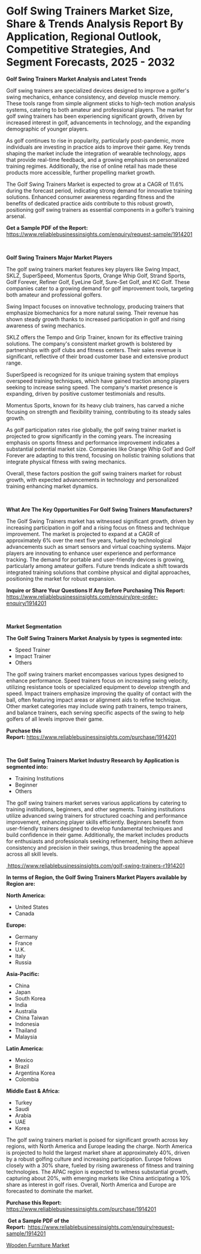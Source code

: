 <p><h1>Golf Swing Trainers Market Size, Share & Trends Analysis Report By Application, Regional Outlook, Competitive Strategies, And Segment Forecasts, 2025 - 2032</h1></p><p><strong>Golf Swing Trainers Market Analysis and Latest Trends</strong></p>
<p><p>Golf swing trainers are specialized devices designed to improve a golfer's swing mechanics, enhance consistency, and develop muscle memory. These tools range from simple alignment sticks to high-tech motion analysis systems, catering to both amateur and professional players. The market for golf swing trainers has been experiencing significant growth, driven by increased interest in golf, advancements in technology, and the expanding demographic of younger players.</p><p>As golf continues to rise in popularity, particularly post-pandemic, more individuals are investing in practice aids to improve their game. Key trends shaping the market include the integration of wearable technology, apps that provide real-time feedback, and a growing emphasis on personalized training regimes. Additionally, the rise of online retail has made these products more accessible, further propelling market growth.</p><p>The Golf Swing Trainers Market is expected to grow at a CAGR of 11.6% during the forecast period, indicating strong demand for innovative training solutions. Enhanced consumer awareness regarding fitness and the benefits of dedicated practice aids contribute to this robust growth, positioning golf swing trainers as essential components in a golfer’s training arsenal.</p></p>
<p><strong>Get a Sample PDF of the Report:&nbsp;</strong> <a href="https://www.reliablebusinessinsights.com/enquiry/request-sample/1914201?utm_campaign=2142&utm_medium=2&utm_source=Github&utm_content=ia&utm_term=08022025&utm_id=golf-swing-trainers">https://www.reliablebusinessinsights.com/enquiry/request-sample/1914201</a></p>
<p>&nbsp;</p>
<p><strong>Golf Swing Trainers Major Market Players</strong></p>
<p><p>The golf swing trainers market features key players like Swing Impact, SKLZ, SuperSpeed, Momentus Sports, Orange Whip Golf, Strand Sports, Golf Forever, Refiner Golf, EyeLine Golf, Sure-Set Golf, and KC Golf. These companies cater to a growing demand for golf improvement tools, targeting both amateur and professional golfers.</p><p>Swing Impact focuses on innovative technology, producing trainers that emphasize biomechanics for a more natural swing. Their revenue has shown steady growth thanks to increased participation in golf and rising awareness of swing mechanics.</p><p>SKLZ offers the Tempo and Grip Trainer, known for its effective training solutions. The company's consistent market growth is bolstered by partnerships with golf clubs and fitness centers. Their sales revenue is significant, reflective of their broad customer base and extensive product range.</p><p>SuperSpeed is recognized for its unique training system that employs overspeed training techniques, which have gained traction among players seeking to increase swing speed. The company's market presence is expanding, driven by positive customer testimonials and results.</p><p>Momentus Sports, known for its heavy club trainers, has carved a niche focusing on strength and flexibility training, contributing to its steady sales growth.</p><p>As golf participation rates rise globally, the golf swing trainer market is projected to grow significantly in the coming years. The increasing emphasis on sports fitness and performance improvement indicates a substantial potential market size. Companies like Orange Whip Golf and Golf Forever are adapting to this trend, focusing on holistic training solutions that integrate physical fitness with swing mechanics. </p><p>Overall, these factors position the golf swing trainers market for robust growth, with expected advancements in technology and personalized training enhancing market dynamics.</p></p>
<p>&nbsp;</p>
<p><strong>What Are The Key Opportunities For Golf Swing Trainers Manufacturers?</strong></p>
<p><p>The Golf Swing Trainers market has witnessed significant growth, driven by increasing participation in golf and a rising focus on fitness and technique improvement. The market is projected to expand at a CAGR of approximately 6% over the next five years, fueled by technological advancements such as smart sensors and virtual coaching systems. Major players are innovating to enhance user experience and performance tracking. The demand for portable and user-friendly devices is growing, particularly among amateur golfers. Future trends indicate a shift towards integrated training solutions that combine physical and digital approaches, positioning the market for robust expansion.</p></p>
<p><strong>Inquire or Share Your Questions If Any Before Purchasing This Report:</strong> <a href="https://www.reliablebusinessinsights.com/enquiry/pre-order-enquiry/1914201?utm_campaign=2142&utm_medium=2&utm_source=Github&utm_content=ia&utm_term=08022025&utm_id=golf-swing-trainers">https://www.reliablebusinessinsights.com/enquiry/pre-order-enquiry/1914201</a></p>
<p>&nbsp;</p>
<p><strong>Market Segmentation</strong></p>
<p><strong>The Golf Swing Trainers Market Analysis by types is segmented into:</strong></p>
<p><ul><li>Speed Trainer</li><li>Impact Trainer</li><li>Others</li></ul></p>
<p><p>The golf swing trainers market encompasses various types designed to enhance performance. Speed trainers focus on increasing swing velocity, utilizing resistance tools or specialized equipment to develop strength and speed. Impact trainers emphasize improving the quality of contact with the ball, often featuring impact areas or alignment aids to refine technique. Other market categories may include swing path trainers, tempo trainers, and balance trainers, each serving specific aspects of the swing to help golfers of all levels improve their game.</p></p>
<p><strong>Purchase this Report:&nbsp;</strong><a href="https://www.reliablebusinessinsights.com/purchase/1914201?utm_campaign=2142&utm_medium=2&utm_source=Github&utm_content=ia&utm_term=08022025&utm_id=golf-swing-trainers">https://www.reliablebusinessinsights.com/purchase/1914201</a></p>
<p>&nbsp;</p>
<p><strong>The Golf Swing Trainers Market Industry Research by Application is segmented into:</strong></p>
<p><ul><li>Training Institutions</li><li>Beginner</li><li>Others</li></ul></p>
<p><p>The golf swing trainers market serves various applications by catering to training institutions, beginners, and other segments. Training institutions utilize advanced swing trainers for structured coaching and performance improvement, enhancing player skills efficiently. Beginners benefit from user-friendly trainers designed to develop fundamental techniques and build confidence in their game. Additionally, the market includes products for enthusiasts and professionals seeking refinement, helping them achieve consistency and precision in their swings, thus broadening the appeal across all skill levels.</p></p>
<p><a href="https://www.reliablebusinessinsights.com/golf-swing-trainers-r1914201?utm_campaign=2142&utm_medium=2&utm_source=Github&utm_content=ia&utm_term=08022025&utm_id=golf-swing-trainers">&nbsp;https://www.reliablebusinessinsights.com/golf-swing-trainers-r1914201</a></p>
<p><strong>In terms of Region, the Golf Swing Trainers Market Players available by Region are:</strong></p>
<p>
    <p> <strong> North America: </strong>
        <ul>
            <li>United States</li>
            <li>Canada</li>
        </ul>
        </p> 
    <p> <strong> Europe: </strong>
        <ul>
            <li>Germany</li>
            <li>France</li>
            <li>U.K.</li>
            <li>Italy</li>
            <li>Russia</li>
        </ul>
        </p> 
    <p> <strong> Asia-Pacific: </strong>
        <ul>
            <li>China</li>
            <li>Japan</li>
            <li>South Korea</li>
            <li>India</li>
            <li>Australia</li>
            <li>China Taiwan</li>
            <li>Indonesia</li>
            <li>Thailand</li>
            <li>Malaysia</li>
        </ul>
        </p> 
    <p> <strong> Latin America: </strong>
        <ul>
            <li>Mexico</li>
            <li>Brazil</li>
            <li>Argentina Korea</li>
            <li>Colombia</li>
        </ul>
        </p> 
    <p> <strong> Middle East & Africa: </strong>
        <ul>
            <li>Turkey</li>
            <li>Saudi</li>
            <li>Arabia</li>
            <li>UAE</li>
            <li>Korea</li>
        </ul>
    </p>
    </p>
<p><p>The golf swing trainers market is poised for significant growth across key regions, with North America and Europe leading the charge. North America is projected to hold the largest market share at approximately 40%, driven by a robust golfing culture and increasing participation. Europe follows closely with a 30% share, fueled by rising awareness of fitness and training technologies. The APAC region is expected to witness substantial growth, capturing about 20%, with emerging markets like China anticipating a 10% share as interest in golf rises. Overall, North America and Europe are forecasted to dominate the market.</p></p>
<p><strong>Purchase this Report: </strong><a href="https://www.reliablebusinessinsights.com/purchase/1914201?utm_campaign=2142&utm_medium=2&utm_source=Github&utm_content=ia&utm_term=08022025&utm_id=golf-swing-trainers">https://www.reliablebusinessinsights.com/purchase/1914201</a></p>
<p>&nbsp;<strong>Get a Sample PDF of the Report:&nbsp;&nbsp;</strong><a href="https://www.reliablebusinessinsights.com/enquiry/request-sample/1914201?utm_campaign=2142&utm_medium=2&utm_source=Github&utm_content=ia&utm_term=08022025&utm_id=golf-swing-trainers">https://www.reliablebusinessinsights.com/enquiry/request-sample/1914201</a></p>
<p><strong></strong></p>
<p><p><a href="https://github.com/FosterFahey91/Market-Research-Report-List-1/blob/main/wooden-furniture-market.md?utm_campaign=2142&utm_medium=2&utm_source=Github&utm_content=ia&utm_term=08022025&utm_id=golf-swing-trainers">Wooden Furniture Market</a></p></p>